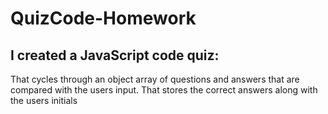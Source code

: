 # QuizCode-Homework

## I created a JavaScript code quiz:
That cycles through an object array of questions and answers that are compared with the users input.
That stores the correct answers along with the users initials
##

